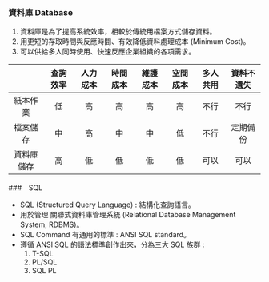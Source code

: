 ### 資料庫 Database

1. 資料庫是為了提高系統效率，相較於傳統用檔案方式儲存資料。   
2. 用更短的存取時間與反應時間、有效降低資料處理成本 (Minimum Cost)。   
3. 可以供給多人同時使用、快速反應企業組織的各項需求。   

|   | 查詢效率 |人力成本|時間成本|維護成本|空間成本|多人共用|資料不遺失| 
| :---: | :---: | :---: | :---: | :---: | :---: | :---: | :---: |
|紙本作業|低|高|高|高|高|不行|不行|
|檔案儲存|中|高|中|中|低|不行|定期備份|
|資料庫儲存|高|低|低|低|低|可以|可以|



###　SQL
 - SQL (Structured Query Language) : 結構化查詢語言。
 - 用於管理 關聯式資料庫管理系統 (Relational Database Management System, RDBMS)。
 - SQL Command 有通用的標準 : ANSI SQL standard。
 - 遵循 ANSI SQL 的語法標準創作出來，分為三大 SQL 族群 :
   1. T-SQL
   2. PL/SQL
   3. SQL PL
